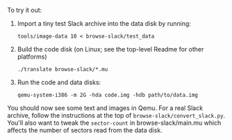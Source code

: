 To try it out:

1. Import a tiny test Slack archive into the data disk by running:
   ```
   tools/image-data 10 < browse-slack/test_data
   ```

2. Build the code disk (on Linux; see the top-level Readme for other platforms)
   ```
   ./translate browse-slack/*.mu
   ```

3. Run the code and data disks:
   ```
   qemu-system-i386 -m 2G -hda code.img -hdb path/to/data.img
   ```

You should now see some text and images in Qemu. For a real Slack archive,
follow the instructions at the top of `browse-slack/convert_slack.py`. You'll
also want to tweak the `sector-count` in browse-slack/main.mu which affects
the number of sectors read from the data disk.
